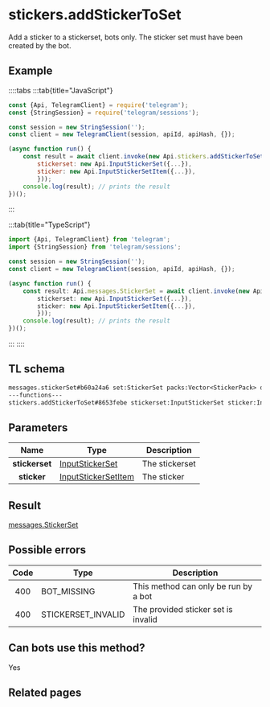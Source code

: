 # stickers.addStickerToSet

Add a sticker to a stickerset, bots only. The sticker set must have been created by the bot.

## Example

::::tabs
:::tab{title="JavaScript"}

```js
const {Api, TelegramClient} = require('telegram');
const {StringSession} = require('telegram/sessions');

const session = new StringSession('');
const client = new TelegramClient(session, apiId, apiHash, {});

(async function run() {
    const result = await client.invoke(new Api.stickers.addStickerToSet({
		stickerset: new Api.InputStickerSet({...}),
		sticker: new Api.InputStickerSetItem({...}),
		}));
    console.log(result); // prints the result
})();

```

:::

:::tab{title="TypeScript"}

```ts
import {Api, TelegramClient} from 'telegram';
import {StringSession} from 'telegram/sessions';

const session = new StringSession('');
const client = new TelegramClient(session, apiId, apiHash, {});

(async function run() {
    const result: Api.messages.StickerSet = await client.invoke(new Api.stickers.addStickerToSet({
		stickerset: new Api.InputStickerSet({...}),
		sticker: new Api.InputStickerSetItem({...}),
		}));
    console.log(result); // prints the result
})();

```

:::
::::

## TL schema

```txt
messages.stickerSet#b60a24a6 set:StickerSet packs:Vector<StickerPack> documents:Vector<Document> = messages.StickerSet;
---functions---
stickers.addStickerToSet#8653febe stickerset:InputStickerSet sticker:InputStickerSetItem = messages.StickerSet;
```

## Parameters

|      Name      | Type                                                                      | Description    |
| :------------: | ------------------------------------------------------------------------- | -------------- |
| **stickerset** | [InputStickerSet](https://core.telegram.org/type/InputStickerSet)         | The stickerset |
|  **sticker**   | [InputStickerSetItem](https://core.telegram.org/type/InputStickerSetItem) | The sticker    |

## Result

[messages.StickerSet](https://core.telegram.org/type/messages.StickerSet)

## Possible errors

| Code | Type               | Description                          |
| :--: | ------------------ | ------------------------------------ |
| 400  | BOT_MISSING        | This method can only be run by a bot |
| 400  | STICKERSET_INVALID | The provided sticker set is invalid  |

## Can bots use this method?

Yes

## Related pages
